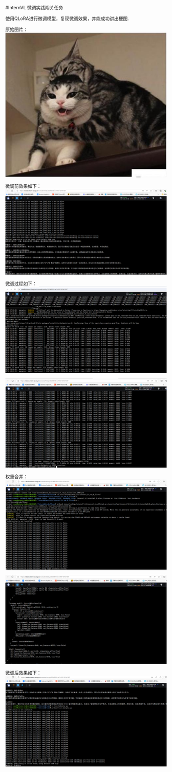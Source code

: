 #InternVL 微调实践闯关任务

使用QLoRA进行微调模型，复现微调效果，并能成功讲出梗图.

原始图片：</br>
<img src="img/cat.png" /></br>

微调前效果如下：</br>
<img src="img/before.png" /></br>

微调过程如下：</br>
<img src="img/1.png" /></br>

<img src="img/2.png" /></br>

权重合并：</br>
<img src="img/3.png" /></br>

<img src="img/4.png" /></br>


微调后效果如下：</br>
<img src="img/5.png" /></br>






